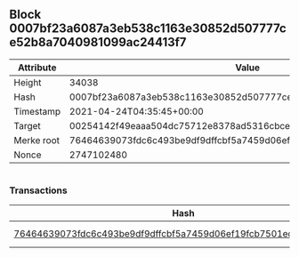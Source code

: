 ## Block 0007bf23a6087a3eb538c1163e30852d507777ce52b8a7040981099ac24413f7

Attribute | Value
--- | ---
Height | 34038
Hash | 0007bf23a6087a3eb538c1163e30852d507777ce52b8a7040981099ac24413f7
Timestamp | 2021-04-24T04:35:45+00:00
Target | 00254142f49eaaa504dc75712e8378ad5316cbcead634704b3734b6271167cc4
Merke root | 76464639073fdc6c493be9df9dffcbf5a7459d06ef19fcb7501ec9ce672a7c6c
Nonce | 2747102480

```

```

### Transactions

Hash | Amount
--- | ---
[76464639073fdc6c493be9df9dffcbf5a7459d06ef19fcb7501ec9ce672a7c6c](76464639073fdc6c493be9df9dffcbf5a7459d06ef19fcb7501ec9ce672a7c6c.md) | 10.00000000 SKEPTI 
